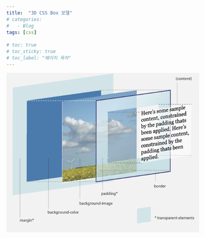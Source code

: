 ```yaml
---
title:  "3D CSS Box 모델"
# categories:
#   - Blog
tags: [css]

# toc: true
# toc_sticky: true
# toc_label: "페이지 목차"
---
```


![](/assets/post_img/3d_css_box_model.png)